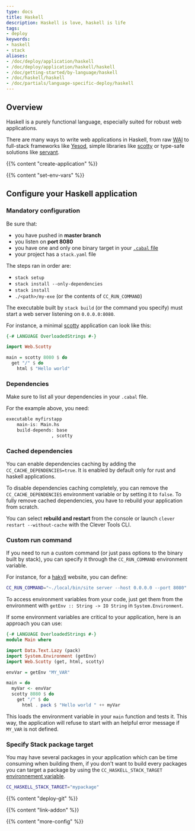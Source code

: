 ```yaml
---
type: docs
title: Haskell
description: Haskell is love, haskell is life
tags:
- deploy
keywords:
- haskell
- stack
aliases:
- /doc/deploy/application/haskell
- /doc/deploy/application/haskell/haskell
- /doc/getting-started/by-language/haskell
- /doc/haskell/haskell
- /doc/partials/language-specific-deploy/haskell
---
```


## Overview

Haskell is a purely functional language, especially suited for robust web applications.

There are many ways to write web applications in Haskell, from raw [WAI](https://hackage.haskell.org/package/wai) to full-stack frameworks like [Yesod](https://www.yesodweb.com/), simple libraries like [scotty](https://hackage.haskell.org/package/scotty) or type-safe solutions like [servant](https://haskell-servant.GitHub.io/).

{{% content "create-application" %}}

{{% content "set-env-vars" %}}

## Configure your Haskell application

### Mandatory configuration

Be sure that:

* you have pushed in **master branch**
* you listen on **port 8080**
* you have one and only one binary target in your [`.cabal` file](#dependencies)
* your project has a `stack.yaml` file

The steps ran in order are:

* `stack setup`
* `stack install --only-dependencies`
* `stack install`
* `./<path>/my-exe` (or the contents of `CC_RUN_COMMAND`)

The executable built by `stack build` (or the command you specify) must start a web server listening on `0.0.0.0:8080`.

For instance, a minimal [scotty](https://hackage.haskell.org/package/scotty) application can look like this:

```haskell {linenos=table}
{-# LANGUAGE OverloadedStrings #-}

import Web.Scotty

main = scotty 8080 $ do
  get "/" $ do
    html $ "Hello world"
```

### Dependencies

Make sure to list all your dependencies in your `.cabal` file.

For the example above, you need:

```haskell  {linenos=table}
executable myfirstapp
    main-is: Main.hs
    build-depends: base
                 , scotty
```

### Cached dependencies

You can enable dependencies caching by adding the `CC_CACHE_DEPENDENCIES=true`.
It is enabled by default only for rust and haskell applications.

To disable dependencies caching completely, you can remove the `CC_CACHE_DEPENDENCIES` environment variable or by setting it to `false`.
To fully remove cached dependencies, you have to rebuild your application from scratch.

You can select **rebuild and restart** from the console or launch `clever restart --without-cache` with the Clever Tools CLI.

### Custom run command

If you need to run a custom command (or just pass options to the binary built by stack), you can specify it through the `CC_RUN_COMMAND` environment variable.

For instance, for a [hakyll](https://jaspervdj.be/hakyll/) website, you can define:

```bash
CC_RUN_COMMAND="~./local/bin/site server --host 0.0.0.0 --port 8080"
```

To access environment variables from your code, just get them from the environment with `getEnv :: String -> IO String` in `System.Environment`.

If some environment variables are critical to your application, here is an approach you can use:

```haskell {linenos=table}
{-# LANGUAGE OverloadedStrings #-}
module Main where

import Data.Text.Lazy (pack)
import System.Environment (getEnv)
import Web.Scotty (get, html, scotty)

envVar = getEnv "MY_VAR"

main = do
  myVar <- envVar
  scotty 8080 $ do
    get "/" $ do
      html . pack $ "Hello world " ++ myVar
```

This loads the environment variable in your `main` function and tests it. This way, the application will refuse to start with an helpful error message if `MY_VAR` is not defined.

### Specify Stack package target

You may have several packages in your application which can be time consuming when building them, if you don't want to build every packages you can target a package by using the `CC_HASKELL_STACK_TARGET` [environnement variable](#setting-up-environment-variables-on-clever-cloud).

```bash
CC_HASKELL_STACK_TARGET="mypackage"
```

{{% content "deploy-git" %}}

{{% content "link-addon" %}}

{{% content "more-config" %}}
